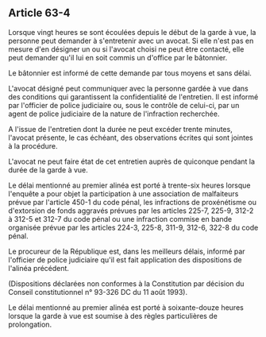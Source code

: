 Article 63-4
----
Lorsque vingt heures se sont écoulées depuis le début de la garde à vue, la
personne peut demander à s'entretenir avec un avocat. Si elle n'est pas en
mesure d'en désigner un ou si l'avocat choisi ne peut être contacté, elle peut
demander qu'il lui en soit commis un d'office par le bâtonnier.

Le bâtonnier est informé de cette demande par tous moyens et sans délai.

L'avocat désigné peut communiquer avec la personne gardée à vue dans des
conditions qui garantissent la confidentialité de l'entretien. Il est informé
par l'officier de police judiciaire ou, sous le contrôle de celui-ci, par un
agent de police judiciaire de la nature de l'infraction recherchée.

A l'issue de l'entretien dont la durée ne peut excéder trente minutes, l'avocat
présente, le cas échéant, des observations écrites qui sont jointes à la
procédure.

L'avocat ne peut faire état de cet entretien auprès de quiconque pendant la
durée de la garde à vue.

Le délai mentionné au premier alinéa est porté à trente-six heures lorsque
l'enquête a pour objet la participation à une association de malfaiteurs prévue
par l'article 450-1 du code pénal, les infractions de proxénétisme ou
d'extorsion de fonds aggravés prévues par les articles 225-7, 225-9, 312-2 à
312-5 et 312-7 du code pénal ou une infraction commise en bande organisée prévue
par les articles 224-3, 225-8, 311-9, 312-6, 322-8 du code pénal.

Le procureur de la République est, dans les meilleurs délais, informé par
l'officier de police judiciaire qu'il est fait application des dispositions de
l'alinéa précédent.

(Dispositions déclarées non conformes à la Constitution par décision du Conseil
constitutionnel n° 93-326 DC du 11 août 1993).

Le délai mentionné au premier alinéa est porté à soixante-douze heures lorsque
la garde à vue est soumise à des règles particulières de prolongation.
